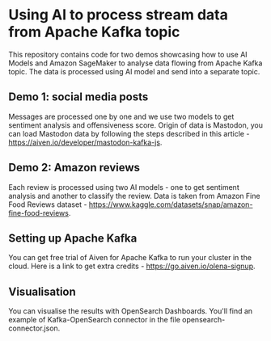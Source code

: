 # Using AI to process stream data from Apache Kafka topic
This repository contains code for two demos showcasing how to use AI Models and Amazon SageMaker to analyse data flowing from Apache Kafka topic. The data is processed using AI model and send into a separate topic.

## Demo 1: social media posts 
Messages are processed one by one and we use two models to get sentiment analysis and offensiveness score. Origin of data is Mastodon, you can load Mastodon data by following the steps described in this article - https://aiven.io/developer/mastodon-kafka-js.

## Demo 2: Amazon reviews
Each review is processed using two AI models - one to get sentiment analysis and another to classify the review.
Data is taken from Amazon Fine Food Reviews dataset - https://www.kaggle.com/datasets/snap/amazon-fine-food-reviews.

## Setting up Apache Kafka
You can get free trial of Aiven for Apache Kafka to run your cluster in the cloud. Here is a link to get extra credits - https://go.aiven.io/olena-signup.

## Visualisation
You can visualise the results with OpenSearch Dashboards. You'll find an example of Kafka-OpenSearch connector in the file  opensearch-connector.json.
